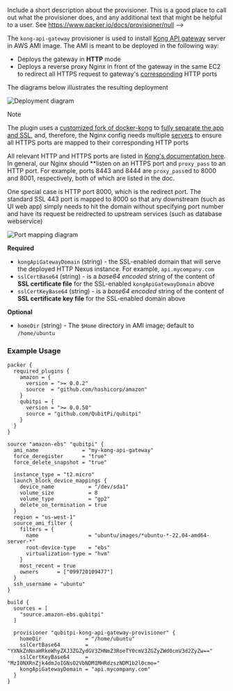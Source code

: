   Include a short description about the provisioner. This is a good place
  to call out what the provisioner does, and any additional text that might
  be helpful to a user. See https://www.packer.io/docs/provisioner/null
-->

The `kong-api-gateway` provisioner is used to install [Kong API gateway] server in AWS AMI image. The AMI is meant to be
deployed in the following way:

- Deploys the gateway in **HTTP** mode
- Deploys a reverse proxy Nginx in front of the gateway in the same EC2 to redirect all HTTPS request to
  gateway's [corresponding][Kong gateway - various ports] HTTP ports

The diagrams below illustrates the resulting deployment

![Deployment diagram](img/kong-deployment-diagram.png "Error loading kong-deployment-diagram.png")

> [!NOTE]
>
> The plugin uses a [customized fork of docker-kong](https://github.com/QubitPi/docker-kong) to
> [fully separate the app and SSL](https://github.com/QubitPi/docker-kong/pull/1), and, therefore, the Nginx config needs
> multiple [servers](https://www.nginx.com/resources/wiki/start/topics/examples/server_blocks/)
> to ensure all HTTPS ports are mapped to their corresponding HTTP ports

All relevant HTTP and HTTPS ports are listed in [Kong's documentation here][Kong gateway - various ports]. In general,
our Nginx should **listen on an HTTPS port and `proxy_pass` to an HTTP port. For example, ports 8443 and 8444 are
`proxy_pass`ed to 8000 and 8001, respectively, both of which are listed in the doc.

One special case is HTTP port 8000, which is the redirect port. The standard SSL 443 port is mapped to 8000 so that any
downstream (such as UI web app) simply needs to hit the domain without specifying port number and have its request be
reidrected to upstream services (such as database webservice)

![Port mapping diagram](img/kong-ports-diagram.png "Error loading kong-ports-diagram.png")

<!-- Provisioner Configuration Fields -->

**Required**

- `kongApiGatewayDomain` (string) - the SSL-enabled domain that will serve the deployed HTTP Nexus instance. For
  example, `api.mycompany.com`
- `sslCertBase64` (string) - is a _base64 encoded_ string of the content of __SSL certificate file__ for the SSL-enabled
  `kongApiGatewayDomain` above
- `sslCertKeyBase64` (string) - is a _base64 encoded_ string of the content of __SSL certificate key file__ for the
  SSL-enabled domain above

<!--
  Optional Configuration Fields

  Configuration options that are not required or have reasonable defaults
  should be listed under the optionals section. Defaults values should be
  noted in the description of the field
-->

**Optional**

- `homeDir` (string) - The `$Home` directory in AMI image; default to `/home/ubuntu`

<!--
  A basic example on the usage of the provisioner. Multiple examples
  can be provided to highlight various configurations.

-->

### Example Usage

```hcl
packer {
  required_plugins {
    amazon = {
      version = ">= 0.0.2"
      source  = "github.com/hashicorp/amazon"
    }
    qubitpi = {
      version = ">= 0.0.50"
      source = "github.com/QubitPi/qubitpi"
    }
  }
}

source "amazon-ebs" "qubitpi" {
  ami_name              = "my-kong-api-gateway"
  force_deregister      = "true"
  force_delete_snapshot = "true"

  instance_type = "t2.micro"
  launch_block_device_mappings {
    device_name           = "/dev/sda1"
    volume_size           = 8
    volume_type           = "gp2"
    delete_on_termination = true
  }
  region = "us-west-1"
  source_ami_filter {
    filters = {
      name                = "ubuntu/images/*ubuntu-*-22.04-amd64-server-*"
      root-device-type    = "ebs"
      virtualization-type = "hvm"
    }
    most_recent = true
    owners      = ["099720109477"]
  }
  ssh_username = "ubuntu"
}

build {
  sources = [
    "source.amazon-ebs.qubitpi"
  ]

  provisioner "qubitpi-kong-api-gateway-provisioner" {
    homeDir              = "/home/ubuntu"
    sslCertBase64        = "YXNkZnNnaHRkeWhyZXJ3ZGZydGV3ZHNmZ3RoeTY0cmV3ZGZyZWd0cmV3d2ZyZw=="
    sslCertKeyBase64     = "MzI0NXRnZjk4dmJoIGNsO2VbNDM1MHRdzszNDM1b2l0cmo="
    kongApiGatewayDomain = "api.mycompany.com"
  }
}
```

[AWS AMI]: https://docs.aws.amazon.com/AWSEC2/latest/UserGuide/AMIs.html
[AWS EC2 instance type]: https://aws.amazon.com/ec2/instance-types/
[AWS regions]: https://docs.aws.amazon.com/AmazonRDS/latest/UserGuide/Concepts.RegionsAndAvailabilityZones.html#Concepts.RegionsAndAvailabilityZones.Availability
[AWS Security Group]: https://docs.aws.amazon.com/vpc/latest/userguide/vpc-security-groups.html

[Certbot]: https://certbot.eff.org/

[qubitpi/hashicorp/kong-api-gateway/images]: https://github.com/QubitPi/qubitpi/tree/master/hashicorp/kong-api-gateway/images
[qubitpi/hashicorp/kong-api-gateway/instances]: https://github.com/QubitPi/qubitpi/tree/master/hashicorp/kong-api-gateway/instances
[HashiCorp Packer - Install]: https://packer.qubitpi.org/packer/install
[HashiCorp Packer variable values file]: https://packer.qubitpi.org/packer/guides/hcl/variables#from-a-file
[HashiCorp Terraform - Install]: https://terraform.qubitpi.org/terraform/install
[HashiCorp Terraform variable values file]: https://terraform.qubitpi.org/terraform/language/values/variables#variable-definitions-tfvars-files

[Kong API Gateway]: https://kong.qubitpi.org/gateway/latest/
[Kong manager UI]: https://kong.qubitpi.org/gateway/latest/kong-manager/
[Kong gateway - various ports]: https://kong.qubitpi.org/gateway/latest/production/networking/default-ports/

[Let's Encrypt]: https://qubitpi.github.io/letsencrypt-website/
